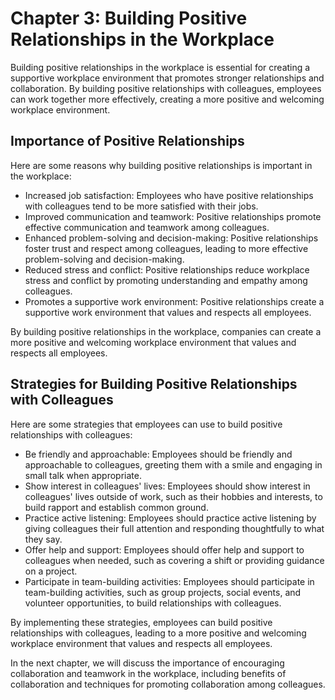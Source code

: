 Chapter 3: Building Positive Relationships in the Workplace
===========================================================

Building positive relationships in the workplace is essential for creating a supportive workplace environment that promotes stronger relationships and collaboration. By building positive relationships with colleagues, employees can work together more effectively, creating a more positive and welcoming workplace environment.

Importance of Positive Relationships
------------------------------------

Here are some reasons why building positive relationships is important in the workplace:

* Increased job satisfaction: Employees who have positive relationships with colleagues tend to be more satisfied with their jobs.
* Improved communication and teamwork: Positive relationships promote effective communication and teamwork among colleagues.
* Enhanced problem-solving and decision-making: Positive relationships foster trust and respect among colleagues, leading to more effective problem-solving and decision-making.
* Reduced stress and conflict: Positive relationships reduce workplace stress and conflict by promoting understanding and empathy among colleagues.
* Promotes a supportive work environment: Positive relationships create a supportive work environment that values and respects all employees.

By building positive relationships in the workplace, companies can create a more positive and welcoming workplace environment that values and respects all employees.

Strategies for Building Positive Relationships with Colleagues
--------------------------------------------------------------

Here are some strategies that employees can use to build positive relationships with colleagues:

* Be friendly and approachable: Employees should be friendly and approachable to colleagues, greeting them with a smile and engaging in small talk when appropriate.
* Show interest in colleagues' lives: Employees should show interest in colleagues' lives outside of work, such as their hobbies and interests, to build rapport and establish common ground.
* Practice active listening: Employees should practice active listening by giving colleagues their full attention and responding thoughtfully to what they say.
* Offer help and support: Employees should offer help and support to colleagues when needed, such as covering a shift or providing guidance on a project.
* Participate in team-building activities: Employees should participate in team-building activities, such as group projects, social events, and volunteer opportunities, to build relationships with colleagues.

By implementing these strategies, employees can build positive relationships with colleagues, leading to a more positive and welcoming workplace environment that values and respects all employees.

In the next chapter, we will discuss the importance of encouraging collaboration and teamwork in the workplace, including benefits of collaboration and techniques for promoting collaboration among colleagues.

